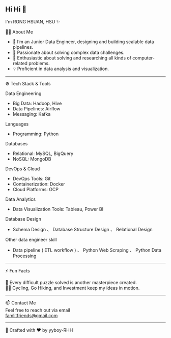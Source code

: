## Hi Hi 👋  

I'm RONG HSUAN, HSU ✨


<!--
**yyboy-RHH/yyboy-RHH** is a ✨ _special_ ✨ repository because its `README.md` (this file) appears on your GitHub profile.

Here are some ideas to get you started:

- 🔭 I’m currently working on ...
- 🌱 I’m currently learning ...
- 👯 I’m looking to collaborate on ...
- 🤔 I’m looking for help with ...
- 💬 Ask me about ...
- 📫 How to reach me: ...
- 😄 Pronouns: ...
- ⚡ Fun fact: ...
-->

👨‍💻 About Me 
- 💼 I’m an Junior Data Engineer, designing and building scalable data pipelines. 
- 🌟 Passionate about solving complex data challenges.
- 🔭 Enthusiastic about solving and researching all kinds of computer-related problems.
- 💡 Proficient in data analysis and visualization.

***

⚙️ Tech Stack & Tools  


Data Engineering  
- Big Data: Hadoop, Hive  
- Data Pipelines: Airflow  
- Messaging: Kafka


Languages 
 - Programming: Python


Databases  
 - Relational: MySQL, BigQuery
 - NoSQL: MongoDB

   
DevOps & Cloud  
 - DevOps Tools: Git
 - Containerization: Docker
 - Cloud Platforms: GCP


Data Analytics  
 - Data Visualization Tools: Tableau, Power BI  


Database Design  
 - Schema Design 、 Database Structure Design 、 Relational Design


Other data engineer skill  
 - Data pipeline ( ETL workflow ) 、 Python Web Scraping 、 Python Data Processing


***

⚡ Fun Facts  

🚀 Every difficult puzzle solved is another masterpiece created.  
🚴‍♂️ Cycling, Go Hiking, and Investment keep my ideas in motion.

***

📫 Contact Me  
Feel free to reach out via email  
famlitfriends@gmail.com

***

🤹 Crafted with ❤️ by yyboy-RHH


